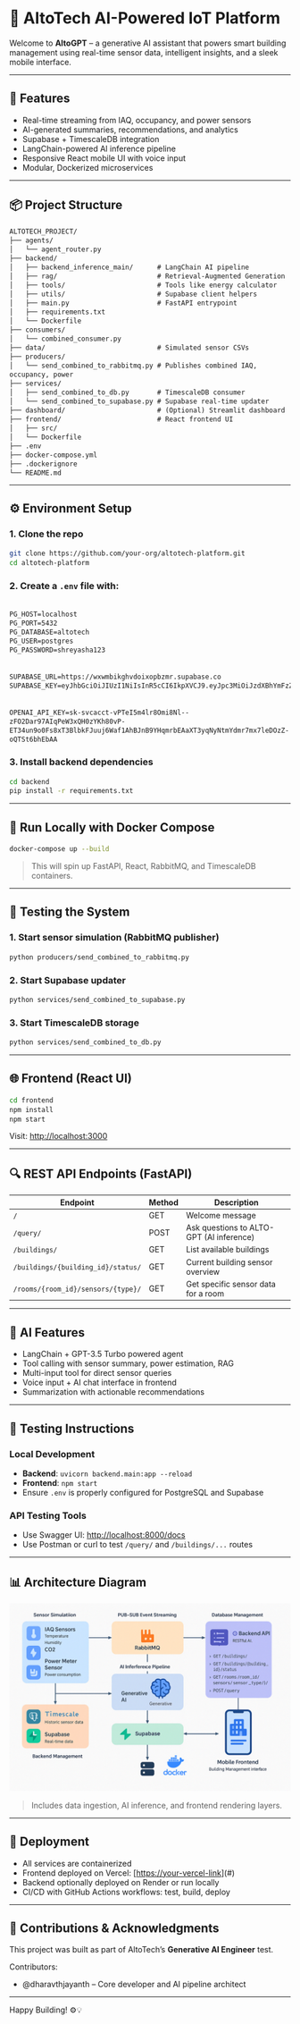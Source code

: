 # 🏢 AltoTech AI-Powered IoT Platform

Welcome to **AltoGPT** – a generative AI assistant that powers smart building management using real-time sensor data, intelligent insights, and a sleek mobile interface.

---

## 🚀 Features

- Real-time streaming from IAQ, occupancy, and power sensors
- AI-generated summaries, recommendations, and analytics
- Supabase + TimescaleDB integration
- LangChain-powered AI inference pipeline
- Responsive React mobile UI with voice input
- Modular, Dockerized microservices

---

## 📦 Project Structure

```
ALTOTECH_PROJECT/
├── agents/
│   └── agent_router.py
├── backend/
│   ├── backend_inference_main/      # LangChain AI pipeline
│   ├── rag/                         # Retrieval-Augmented Generation
│   ├── tools/                       # Tools like energy calculator
│   ├── utils/                       # Supabase client helpers
│   ├── main.py                      # FastAPI entrypoint
│   ├── requirements.txt
│   └── Dockerfile
├── consumers/
│   └── combined_consumer.py
├── data/                            # Simulated sensor CSVs
├── producers/
│   └── send_combined_to_rabbitmq.py # Publishes combined IAQ, occupancy, power
├── services/
│   ├── send_combined_to_db.py       # TimescaleDB consumer
│   └── send_combined_to_supabase.py # Supabase real-time updater
├── dashboard/                       # (Optional) Streamlit dashboard
├── frontend/                        # React frontend UI
│   ├── src/
│   └── Dockerfile
├── .env
├── docker-compose.yml
├── .dockerignore
└── README.md
```

---

## ⚙️ Environment Setup

### 1. Clone the repo
```bash
git clone https://github.com/your-org/altotech-platform.git
cd altotech-platform
```

### 2. Create a `.env` file with:
```env

PG_HOST=localhost
PG_PORT=5432
PG_DATABASE=altotech
PG_USER=postgres
PG_PASSWORD=shreyasha123


SUPABASE_URL=https://wxwmbikghvdoixopbzmr.supabase.co
SUPABASE_KEY=eyJhbGciOiJIUzI1NiIsInR5cCI6IkpXVCJ9.eyJpc3MiOiJzdXBhYmFzZSIsInJlZiI6Ind4d21iaWtnaHZkb2l4b3Biem1yIiwicm9sZSI6InNlcnZpY2Vfcm9sZSIsImlhdCI6MTc0NDU2OTc0MiwiZXhwIjoyMDYwMTQ1NzQyfQ.nQ7WmOygKGmc7ecPGa60sU6HUgid6mfUdEuV8yOq6Ns


OPENAI_API_KEY=sk-svcacct-vPTeI5m4lr8Omi8Nl--zFO2Dar97AIqPeW3xQH0zYKh80vP-ET34un9o0Fs8xT3BlbkFJuuj6Waf1AhBJnB9YHqmrbEAaXT3yqNyNtmYdmr7mx7leDOzZ-oQTSt6bhEbAA
```

### 3. Install backend dependencies
```bash
cd backend
pip install -r requirements.txt
```

---

## 🐳 Run Locally with Docker Compose
```bash
docker-compose up --build
```
> This will spin up FastAPI, React, RabbitMQ, and TimescaleDB containers.

---

## 🧪 Testing the System

### 1. Start sensor simulation (RabbitMQ publisher)
```bash
python producers/send_combined_to_rabbitmq.py
```

### 2. Start Supabase updater
```bash
python services/send_combined_to_supabase.py
```

### 3. Start TimescaleDB storage
```bash
python services/send_combined_to_db.py
```

---

## 🌐 Frontend (React UI)
```bash
cd frontend
npm install
npm start
```
Visit: [http://localhost:3000](http://localhost:3000)

---

## 🔍 REST API Endpoints (FastAPI)

| Endpoint                              | Method | Description                                      |
|---------------------------------------|--------|--------------------------------------------------|
| `/`                                   | GET    | Welcome message                                 |
| `/query/`                             | POST   | Ask questions to ALTO-GPT (AI inference)         |
| `/buildings/`                         | GET    | List available buildings                         |
| `/buildings/{building_id}/status/`   | GET    | Current building sensor overview                 |
| `/rooms/{room_id}/sensors/{type}/`   | GET    | Get specific sensor data for a room              |

---

## 🤖 AI Features

- LangChain + GPT-3.5 Turbo powered agent
- Tool calling with sensor summary, power estimation, RAG
- Multi-input tool for direct sensor queries
- Voice input + AI chat interface in frontend
- Summarization with actionable recommendations

---

## 🧪 Testing Instructions

### Local Development

- **Backend**: `uvicorn backend.main:app --reload`
- **Frontend**: `npm start`
- Ensure `.env` is properly configured for PostgreSQL and Supabase

### API Testing Tools

- Use Swagger UI: [http://localhost:8000/docs](http://localhost:8000/docs)
- Use Postman or curl to test `/query/` and `/buildings/...` routes

---

## 📊 Architecture Diagram

![Architecture](./assets/flowchart.png)

> Includes data ingestion, AI inference, and frontend rendering layers.

---

## 🚀 Deployment

- All services are containerized
- Frontend deployed on Vercel: [[https://your-vercel-link](https://altogpt-jayanths-projects-3b08736b.vercel.app/)](#)
- Backend optionally deployed on Render or run locally
- CI/CD with GitHub Actions workflows: test, build, deploy

---

## 🧠 Contributions & Acknowledgments

This project was built as part of AltoTech’s **Generative AI Engineer** test.

Contributors:
- @dharavthjayanth – Core developer and AI pipeline architect

---

Happy Building! ⚙️💡
